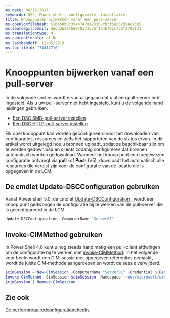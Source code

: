 ```yaml
---
ms.date: 06/12/2017
keywords: DSC, Power shell, configuratie, installatie
title: Knooppunten bijwerken vanaf een pull-server
ms.openlocfilehash: 516e50b0c39e4747a123307cb3f5e25259ac7ce5
ms.sourcegitcommit: debd2b38fb8070a7357bf1a4bf9cc736f3702f31
ms.translationtype: MT
ms.contentlocale: nl-NL
ms.lasthandoff: 12/05/2019
ms.locfileid: "74417710"
---
```

# <a name="update-nodes-from-a-pull-server"></a>Knooppunten bijwerken vanaf een pull-server

In de volgende secties wordt ervan uitgegaan dat u al een pull-server hebt ingesteld. Als u uw pull-server niet hebt ingesteld, kunt u de volgende hand leidingen gebruiken:

- [Een DSC SMB-pull-server instellen](pullServerSmb.md)
- [Een DSC HTTP-pull-server instellen](pullServer.md)

Elk doel knooppunt kan worden geconfigureerd voor het downloaden van configuraties, resources en zelfs het rapporteren van de status ervan. In dit artikel wordt uitgelegd hoe u bronnen uploadt, zodat ze beschikbaar zijn om te worden gedownload en clients zodanig configureren dat bronnen automatisch worden gedownload. Wanneer het knoop punt een toegewezen configuratie ontvangt via **pull** -of **Push** (V5), downloadt het automatisch alle resources die vereist zijn voor de configuratie van de locatie die is opgegeven in de LCM.

## <a name="using-the-update-dscconfiguration-cmdlet"></a>De cmdlet Update-DSCConfiguration gebruiken

Vanaf Power shell 5,0, de cmdlet [Update-DSCConfiguration](/powershell/module/psdesiredstateconfiguration/update-dscconfiguration) , wordt een knoop punt gedwongen de configuratie bij te werken van de pull-server die is geconfigureerd in de LCM.

```powershell
Update-DSCConfiguration -ComputerName "Server01"
```

## <a name="using-invoke-cimmethod"></a>Invoke-CIMMethod gebruiken

In Power Shell 4,0 kunt u nog steeds hand matig een pull-client afdwingen om de configuratie bij te werken met [invoke-CIMMethod](/powershell/module/cimcmdlets/invoke-cimmethod). In het volgende voor beeld wordt een CIM-sessie met opgegeven referenties gemaakt, wordt de juiste CIM-methode aangeroepen en wordt de sessie verwijderd.

```powershell
$cimSession = New-CimSession -ComputerName "Server01" -Credential $(Get-Credential)
Invoke-CimMethod -CimSession $cimSession -Namespace 'root/microsoft/windows/desiredstateconfiguration' -Class 'MSFT_DscLocalConfigurationManager' -MethodName 'PerformRequiredConfigurationChecks' -Arguments @{ 'Flags' = [uint32]1 } -Verbose
$cimSession | Remove-CimSession
```

## <a name="see-also"></a>Zie ook

[De performrequiredconfigurationchecks](/powershell/scripting/dsc/msft-dsclocalconfigurationmanager-performrequiredconfigurationchecks)
